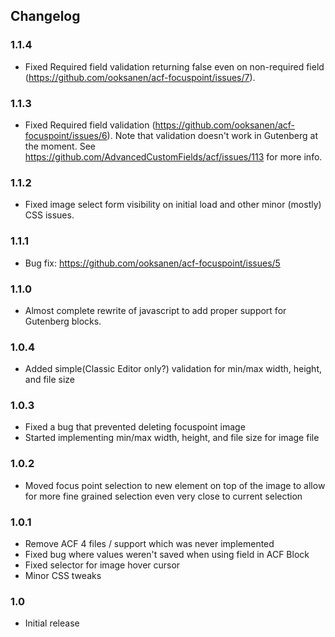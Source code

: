 ## Changelog

### 1.1.4
* Fixed Required field validation returning false even on non-required field (https://github.com/ooksanen/acf-focuspoint/issues/7).

### 1.1.3
* Fixed Required field validation (https://github.com/ooksanen/acf-focuspoint/issues/6). Note that validation doesn't work in Gutenberg at the moment. See https://github.com/AdvancedCustomFields/acf/issues/113 for more info.

### 1.1.2
* Fixed image select form visibility on initial load and other minor (mostly) CSS issues.

### 1.1.1
* Bug fix: https://github.com/ooksanen/acf-focuspoint/issues/5

### 1.1.0
* Almost complete rewrite of javascript to add proper support for Gutenberg blocks.

### 1.0.4
* Added simple(Classic Editor only?) validation for min/max width, height, and file size

### 1.0.3
* Fixed a bug that prevented deleting focuspoint image
* Started implementing min/max width, height, and file size for image file

### 1.0.2
* Moved focus point selection to new element on top of the image to allow for more fine grained selection even very close to current selection

### 1.0.1
* Remove ACF 4 files / support which was never implemented
* Fixed bug where values weren't saved when using field in ACF Block
* Fixed selector for image hover cursor
* Minor CSS tweaks

### 1.0
* Initial release

